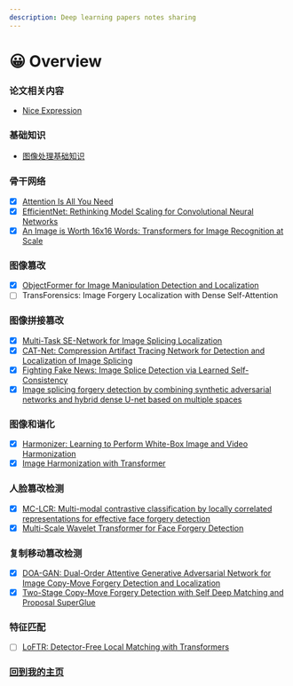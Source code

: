 ```yaml
---
description: Deep learning papers notes sharing
---
```


# 😀 Overview

### 论文相关内容

* [Nice Expression](related/nice-expressions.md)

### 基础知识

* [图像处理基础知识](basic-knowledge/image-processing.md)

### 骨干网络

* [x] [Attention Is All You Need](backbone/transformer.md)
* [x] [EfficientNet: Rethinking Model Scaling for Convolutional Neural Networks](backbone/efficientnet.md)
* [x] [An Image is Worth 16x16 Words: Transformers for Image Recognition at Scale](backbone/vit.md)

### 图像篡改

* [x] [ObjectFormer for Image Manipulation Detection and Localization](image-forgery/objectformer.md)
* [ ] TransForensics: Image Forgery Localization with Dense Self-Attention

### 图像拼接篡改

* [x] [Multi-Task SE-Network for Image Splicing Localization ](image-splicing/multi-task-se-network.md)
* [x] [CAT-Net: Compression Artifact Tracing Network for Detection and Localization of Image Splicing](image-splicing/cat-net.md)
* [x] [Fighting Fake News: Image Splice Detection via Learned Self-Consistency](image-splicing/self-consistency.md)
* [x] [Image splicing forgery detection by combining synthetic adversarial networks and hybrid dense U-net based on multiple spaces](image-splicing/san-and-hdu-net.md)

### 图像和谐化

* [x] [Harmonizer: Learning to Perform White-Box Image and Video Harmonization](image-harmonization/harmonizer.md)
* [x] [Image Harmonization with Transformer](image-harmonization/ht-d-ht.md)

### 人脸篡改检测

* [x] [MC-LCR: Multi-modal contrastive classification by locally correlated representations for effective face forgery detection](face-forgery/mc-lcr.md)
* [x] [Multi-Scale Wavelet Transformer for Face Forgery Detection](face-forgery/multi-scale-wavelettransformer.md)

### 复制移动篡改检测

* [x] [DOA-GAN: Dual-Order Attentive Generative Adversarial Network for Image Copy-Move Forgery Detection and Localization](copy-move/doa-gan.md)
* [x] [Two-Stage Copy-Move Forgery Detection with Self Deep Matching and Proposal SuperGlue](copy-move/selfdm-ps.md)

### 特征匹配

* [ ] [LoFTR: Detector-Free Local Matching with Transformers](image-matching/loftr.md)

### [回到我的主页](https://zihol.gitbook.io)
